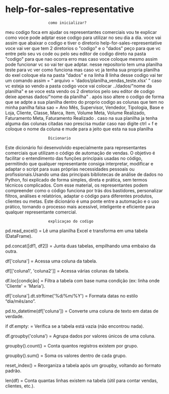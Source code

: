 # help-for-sales-representative
                       como inicializar?
 meu codigo foca em ajudar os representantes comerciais vou te explicar como voce pode adptar esse codigo para utilizar no seu dia a dia. voce vai assim que abaixar o codigo e tiver o diretorio help-for-sales-representative voce vai ver que tem 2 diretorios o "codigo" e o "dados" peço para que vc entre pelo seu vs code ou pelo seu editor de codigo direto na pasta "codigo" para que nao ocorra erro mas caso voce coloque mesmo assim pode funcionar vc so vai ter que adptar. nesse repositorio tem uma planilha teste para vc ver como funciona mas caso vc ja tenha sua propria planilha do exel coloque ela na pasta "dados" e na linha 8 linha desse codigo vai ter um comando assim = " arquivo = 'dados/planilha_vendas_teste.xlsx' " caso vc esteja so vendo a pasta codigo voce vai colocar ../dados/"nome da planilha" e se voce esta vendo os 2 diretorios pelo seu editor de codigo deixe apenas dados/"nome da planilha" . após isso altere o codigo de  forma que se adpte a sua planilha dentro do proprio codigo as colunas que tem no minha panilha falsa sao = Ano Mês,	Supervisor,	Vendedor,	Tipologia,	Base e Loja,	Cliente,	Classe,	Marca,	Item,	Volume Meta, Volume Realizado, Faturamento Meta,	Faturamento Realizado . caso na sua planilha ja tenha alguma das colunas citadas nao prescisa mudar caso nao digite ctrl + f e coloque o nome da coluna e mude para a jeito que esta na sua planilha


                       Dicionario 

Este dicionário foi desenvolvido especialmente para representantes comerciais que utilizam o código de automação de vendas. O objetivo é facilitar o entendimento das funções principais usadas no código, permitindo que qualquer representante consiga interpretar, modificar e adaptar o script para suas próprias necessidades pessoais ou profissionais.Usando uma das principais bibliotecas de análise de dados no Python, foi explicado de forma simples, direta e prática, sem termos técnicos complicados. Com esse material, os representantes podem compreender como o código funciona por trás dos bastidores, personalizar filtros, análises e relatórios, adaptar o código para diferentes produtos, clientes ou metas. Este dicionário é uma ponte entre a automação e o uso prático, tornando o processo mais acessível, inteligente e eficiente para qualquer representante comercial.






                       explicaçao do codigo

pd.read_excel() = Lê uma planilha Excel e transforma em uma tabela (DataFrame).

pd.concat([df1, df2]) = Junta duas tabelas, empilhando uma embaixo da outra.

df['coluna'] = Acessa uma coluna da tabela.

df[['coluna1', 'coluna2']] = Acessa várias colunas da tabela.

df.loc[condição] = Filtra a tabela com base numa condição (ex: linha onde 'Cliente' = 'Maria').

df['coluna'].dt.strftime('%d/%m/%Y') = Formata datas no estilo “dia/mês/ano”.

pd.to_datetime(df['coluna']) = Converte uma coluna de texto em datas de verdade.

if df.empty: = Verifica se a tabela está vazia (não encontrou nada).

df.groupby('coluna') = Agrupa dados por valores únicos de uma coluna. 

 groupby().count() = Conta quantos registros existem por grupo.

  groupby().sum() = Soma os valores dentro de cada grupo.

reset_index() = Reorganiza a tabela após um groupby, voltando ao formato padrão.

len(df) = Conta quantas linhas existem na tabela (útil para contar vendas, clientes, etc.).
